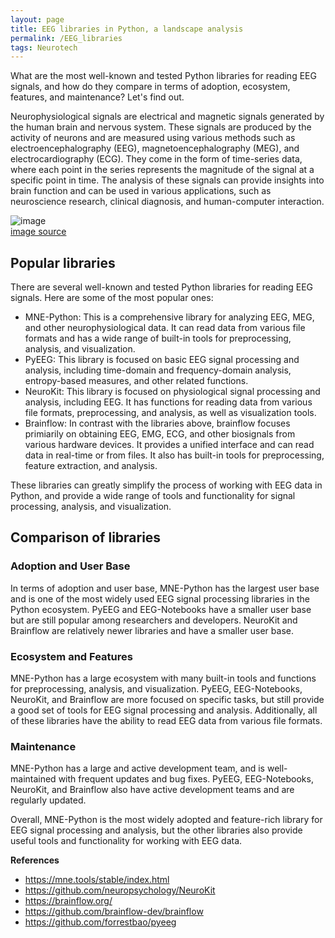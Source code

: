 ```yaml
---
layout: page
title: EEG libraries in Python, a landscape analysis
permalink: /EEG_libraries
tags: Neurotech
---
```


What are the most well-known and tested Python libraries for reading EEG signals, and how do they compare in terms of adoption, ecosystem, features, 
and maintenance? Let's find out.

Neurophysiological signals are electrical and magnetic signals generated by the human brain and nervous system. These signals are produced by the activity of neurons and are measured using various methods such as electroencephalography (EEG), magnetoencephalography (MEG), and electrocardiography (ECG). They come in the form of time-series data, where each point in the series represents the magnitude of the signal at a specific point in time. The analysis of these signals can provide insights into brain function and can be used in various applications, such as neuroscience research, clinical diagnosis, and human-computer interaction.

![image](https://user-images.githubusercontent.com/429321/225044936-2298dda0-e08d-44cd-8903-ab679b642e08.png)\
[image source](https://www.geon.us/Frontiers/LFPandEEG.htm)


## Popular libraries

There are several well-known and tested Python libraries for reading EEG signals. Here are some of the most popular ones:

- MNE-Python: This is a comprehensive library for analyzing EEG, MEG, and other neurophysiological data. It can read data from various file formats and has a wide range of built-in tools for preprocessing, analysis, and visualization.
- PyEEG: This library is focused on basic EEG signal processing and analysis, including time-domain and frequency-domain analysis, entropy-based measures, and other related functions.
- NeuroKit: This library is focused on physiological signal processing and analysis, including EEG. It has functions for reading data from various file formats, preprocessing, and analysis, as well as visualization tools.
- Brainflow: In contrast with the libraries above, brainflow focuses primiarily on obtaining EEG, EMG, ECG, and other biosignals from various hardware devices. It provides a unified interface and can read data in real-time or from files. It also has built-in tools for preprocessing, feature extraction, and analysis.

These libraries can greatly simplify the process of working with EEG data in Python, and provide a wide range of tools and functionality for signal processing, analysis, and visualization.

## Comparison of libraries

### Adoption and User Base
In terms of adoption and user base, MNE-Python has the largest user base and is one of the most widely used EEG signal processing libraries in the Python ecosystem. PyEEG and EEG-Notebooks have a smaller user base but are still popular among researchers and developers. NeuroKit and Brainflow are relatively newer libraries and have a smaller user base.

### Ecosystem and Features
MNE-Python has a large ecosystem with many built-in tools and functions for preprocessing, analysis, and visualization. PyEEG, EEG-Notebooks, NeuroKit, and Brainflow are more focused on specific tasks, but still provide a good set of tools for EEG signal processing and analysis. Additionally, all of these libraries have the ability to read EEG data from various file formats.

### Maintenance
MNE-Python has a large and active development team, and is well-maintained with frequent updates and bug fixes. PyEEG, EEG-Notebooks, NeuroKit, and Brainflow also have active development teams and are regularly updated.

Overall, MNE-Python is the most widely adopted and feature-rich library for EEG signal processing and analysis, but the other libraries also provide useful tools and functionality for working with EEG data.

__References__
- https://mne.tools/stable/index.html
- https://github.com/neuropsychology/NeuroKit
- https://brainflow.org/
- https://github.com/brainflow-dev/brainflow
- https://github.com/forrestbao/pyeeg
